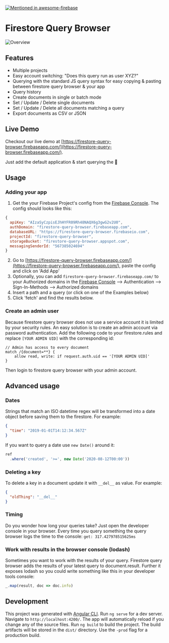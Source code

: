 [![Mentioned in awesome-firebase](https://awesome.re/mentioned-badge.svg)](https://github.com/jthegedus/awesome-firebase)

# Firestore Query Browser

![Overview](https://github.com/rechenberger/firestore-query-browser/raw/master/docs/overview.jpg)

## Features

- Multiple projects
- Easy account switching: "Does this query run as user XYZ?"
- Querying with the standard JS query syntax for easy copying & pasting between firestore query browser & your app
- Query history
- Create documents in single or batch mode
- Set / Update / Delete single documents
- Set / Update / Delete all documents matching a query
- Export documents as CSV or JSON

## Live Demo

Checkout our live demo at [https://firestore-query-browser.firebaseapp.com/](https://firestore-query-browser.firebaseapp.com/).

Just add the default application & start querying the 🦕

## Usage

### Adding your app

1. Get the your Firebase Project's config from the [Firebase Console](ttps://console.firebase.google.com/). The config should looks like this:
```js
{
  apiKey: "AIzaSyCzpisEJhHYFR09Rh48NAQX6g3gwG2v2U0",
  authDomain: "firestore-query-browser.firebaseapp.com",
  databaseURL: "https://firestore-query-browser.firebaseio.com",
  projectId: "firestore-query-browser",
  storageBucket: "firestore-query-browser.appspot.com",
  messagingSenderId: "567385024694"
}
```
2. Go to [https://firestore-query-browser.firebaseapp.com/](https://firestore-query-browser.firebaseapp.com/), paste the config and click on 'Add App'
3. Optionally, you can add `firestore-query-browser.firebaseapp.com/` to your Authorized domains in the [Firebase Console](ttps://console.firebase.google.com/) --> Authentication --> Sign-In-Methods --> Authorized domains
4. Insert a path and a query (or click on one of the Examples below)
5. Click 'fetch' and find the results below.

### Create an admin user
Because firestore query browser does not use a service account it is limited by your security rules. An easy solution is to create an admin account via password authentication. Add the following code to your firestore.rules and replace `[YOUR ADMIN UID]` with the corresponding id:

```
// Admin has access to every document
match /{document=**} {
    allow read, write: if request.auth.uid == '[YOUR ADMIN UID]'
}
```
Then login to firestore query browser with your admin account.

## Advanced usage

### Dates
Strings that match an ISO datetime regex will be transformed into a date object before saving them to the firestore. For example: 
```json
{
  "time": "2019-01-01T14:12:34.567Z"
}
```

If you want to query a date use `new Date()` around it:

```js
ref
  .where('created', '>=', new Date('2020-08-12T00:00'))
```

### Deleting a key
To delete a key in a document update it with `__del__` as value. For example:
```json
{
  "oldThing": "__del__"
}
```

### Timing
Do you wonder how long your queries take? Just open the developer console in your browser. Every time you query something the query browser logs the time to the console: `get: 317.427978515625ms`


### Work with results in the browser console (lodash)
Sometimes you want to work with the results of your query. Firestore query browser adds the results of your latest query to document.result. Further it exposes lodash so you could write something like this in your developer tools console:
```js
_.map(result, doc => doc.info)
```

## Development

This project was generated with [Angular CLI](https://github.com/angular/angular-cli). Run `ng serve` for a dev server. Navigate to `http://localhost:4200/`. The app will automatically reload if you change any of the source files. Run `ng build` to build the project. The build artifacts will be stored in the `dist/` directory. Use the `-prod` flag for a production build.

